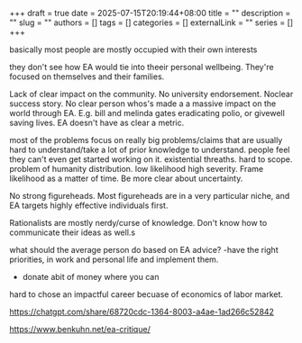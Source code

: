 +++ 
draft = true
date = 2025-07-15T20:19:44+08:00
title = ""
description = ""
slug = ""
authors = []
tags = []
categories = []
externalLink = ""
series = []
+++





basically most people are mostly occupied with their own interests

they don't see how EA would tie into theeir personal wellbeing. They're focused on themselves and their families.

Lack of clear impact on the community. No university endorsement. Noclear success story. No clear person whos's made a a massive impact on the world through EA. E.g. bill and melinda gates eradicating polio, or givewell saving lives. EA doesn't have as clear a metric.

most of the problems focus on really big problems/claims that are usually hard to understand/take a lot of prior knowledge to understand. people feel they can't even get started working on it. existential threaths. hard to scope. problem of humanity distribution. low likelihood high severity. Frame likelihood as a matter of time. Be more clear about uncertainty.

No strong figureheads. Most figureheads are in a very particular niche, and EA targets highly effective individuals first.

Rationalists are mostly nerdy/curse of knowledge. Don't know how to communicate their ideas as well.s

what should the average person do based on EA advice?
-have the right priorities, in work and personal life and implement them.
- donate  abit of money where you can


hard to chose an impactful career becuase of economics of labor market.

https://chatgpt.com/share/68720cdc-1364-8003-a4ae-1ad266c52842

https://www.benkuhn.net/ea-critique/
